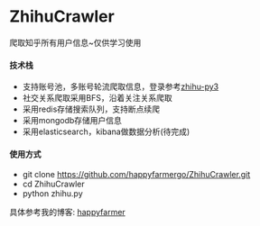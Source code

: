 # ZhihuCrawler
爬取知乎所有用户信息~仅供学习使用



#### 技术栈

* 支持账号池，多账号轮流爬取信息，登录参考[zhihu-py3](https://github.com/7sDream/zhihu-py3) 
* 社交关系爬取采用BFS，沿着关注关系爬取
* 采用redis存储搜索队列，支持断点续爬
* 采用mongodb存储用户信息
* 采用elasticsearch，kibana做数据分析(待完成)



#### 使用方式

* git clone https://github.com/happyfarmergo/ZhihuCrawler.git
* cd ZhihuCrawler
* python zhihu.py



具体参考我的博客: [happyfarmer](http://www.happyfarmergo.xyz/)



